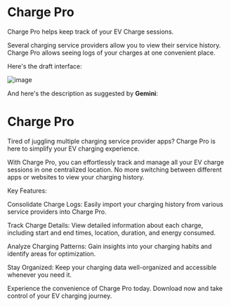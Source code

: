 # Charge Pro

Charge Pro helps keep track of your EV Charge sessions.

Several charging service providers allow you to view their service history. Charge Pro allows seeing logs of your charges at one convenient place.

Here's the draft interface:

![image](https://github.com/user-attachments/assets/aaf7aff8-d6e1-43c8-8a5c-1363f7d406e6)

And here's the description as suggested by **Gemini**:

# Charge Pro 
Tired of juggling multiple charging service provider apps? Charge Pro is here to simplify your EV charging experience.

With Charge Pro, you can effortlessly track and manage all your EV charge sessions in one centralized location. No more switching between different apps or websites to view your charging history.

Key Features:

Consolidate Charge Logs: Easily import your charging history from various service providers into Charge Pro.

Track Charge Details: View detailed information about each charge, including start and end times, location, duration, and energy consumed.

Analyze Charging Patterns: Gain insights into your charging habits and identify areas for optimization.

Stay Organized: Keep your charging data well-organized and accessible whenever you need it.

Experience the convenience of Charge Pro today. Download now and take control of your EV charging journey.
